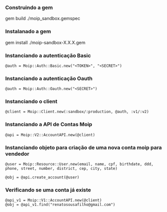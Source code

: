 ### Construindo a gem
gem build ./moip_sandbox.gemspec

### Instalanado a gem
gem install ./moip-sandbox-X.X.X.gem


### Instanciando a autenticação Basic
```
@auth = Moip::Auth::Basic.new("<TOKEN>", "<SECRET>")
```

### Instanciando a autenticação Oauth
```
@auth = Moip::Auth::Oauth.new("<SECRET>")
```

### Instanciando o client
```
@client = Moip::Client.new(:sandbox/:production, @auth, :v1/:v2)
```

### Instanciando a API de Contas Moip
```
@api = Moip::V2::AccountAPI.new(@client)
```

### Instanciando objeto para criação de uma nova conta moip para vendedor
```
@user = Moip::Resource::User.new(email, name, cpf, birthdate, ddd, phone, street, number, district, cep, city, state)

@obj = @api.create_account(@user)
```

### Verificando se uma conta já existe
```
@api_v1 = Moip::V1::AccountAPI.new(@client)
@obj = @api_v1.find("renatosousafilho@gmail.com")
```

